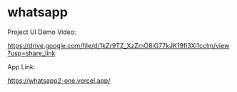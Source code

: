 # whatsapp

Project UI Demo Video:

https://drive.google.com/file/d/1kZr9TZ_XzZmO8iG77kJK19fi3Xi1cclm/view?usp=share_link

App Link:

https://whatsapp2-one.vercel.app/
